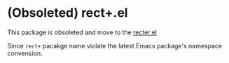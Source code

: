 (Obsoleted) rect+.el 
========

This package is obsoleted and move to the [recter.el](https://github.com/mhayashi1120/Emacs-recter)

Since `rect+` pacakge name violate the latest Emacs package's namespace convension.

